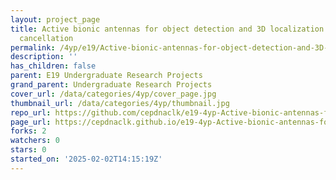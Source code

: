 ```yaml
---
layout: project_page
title: Active bionic antennas for object detection and 3D localization with ego motion
  cancellation
permalink: /4yp/e19/Active-bionic-antennas-for-object-detection-and-3D-localization-with-ego-motion-cancellation/
description: ''
has_children: false
parent: E19 Undergraduate Research Projects
grand_parent: Undergraduate Research Projects
cover_url: /data/categories/4yp/cover_page.jpg
thumbnail_url: /data/categories/4yp/thumbnail.jpg
repo_url: https://github.com/cepdnaclk/e19-4yp-Active-bionic-antennas-for-object-detection-and-3D-localization-with-ego-motion-cancellation
page_url: https://cepdnaclk.github.io/e19-4yp-Active-bionic-antennas-for-object-detection-and-3D-localization-with-ego-motion-cancellation
forks: 2
watchers: 0
stars: 0
started_on: '2025-02-02T14:15:19Z'
---
```



